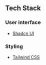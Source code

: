 ## Tech Stack

### User interface

- [Shadcn UI](https://ui.shadcn.com/docs/components/accordion)

### Styling

- [Tailwind CSS](https://tailwindcss.com/)
